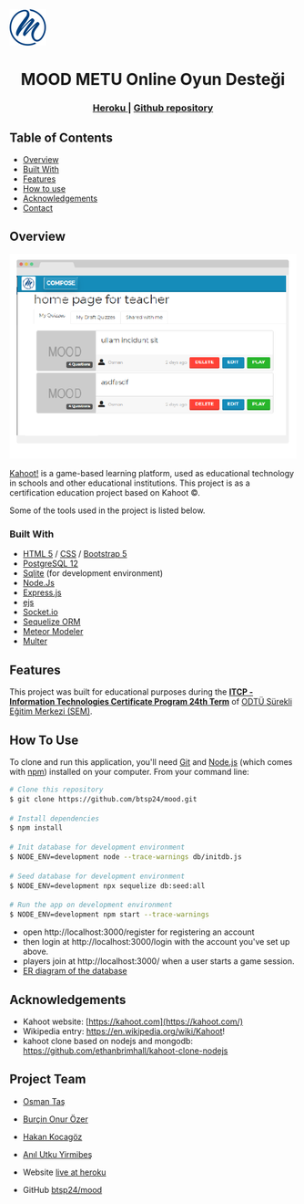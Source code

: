 ![logo](./public/images/logo2.png)

<h1 align="center">MOOD METU Online Oyun Desteği</h1>
<div align="center">
  <h3>
    <a href="https://btspmood.herokuapp.com/">
      Heroku
    </a>
     | 
    <a href="https://github.com/btsp24/mood">
      Github repository
    </a> 
    </h3></div>



## Table of Contents

- [Overview](#overview)
- [Built With](#built-with)
- [Features](#features)
- [How to use](#how-to-use)
- [Acknowledgements](#acknowledgements)
- [Contact](#contact)



## Overview

![screenshot](./public/images/screenshot.png)

[Kahoot!](https://kahoot.com) is a game-based learning platform, used as educational technology in schools and other educational institutions. This project is as a  certification education project based on Kahoot ©. 

Some of the tools used in the project is listed below.

### Built With

- [HTML 5](https://en.wikipedia.org/wiki/HTML5) / [CSS](https://tr.wikipedia.org/wiki/CSS) / [Bootstrap 5](https://getbootstrap.com/docs/5.0/getting-started/introduction/)
- [PostgreSQL 12](https://www.postgresql.org/)
- [Sqlite](https://www.sqlite.org/) (for development environment)
- [Node.Js](https://nodejs.org/)
- [Express.js](https://expressjs.com/)
- [ejs](https://ejs.co/)
- [Socket.io](https://socket.io/)
- [Sequelize ORM](https://sequelize.org/)
- [Meteor Modeler](https://www.datensen.com/orm-design-tool/meteor-modeler-for-orm.html)
- [Multer](https://www.npmjs.com/package/multer)


## Features

This project was built for educational purposes during the [**ITCP - Information Technologies Certificate Program 24th Term**](./about_itcp.md) of [ODTÜ Sürekli Eğitim Merkezi (SEM)](https://sem.metu.edu.tr/). 

## How To Use

To clone and run this application, you'll need [Git](https://git-scm.com) and [Node.js](https://nodejs.org/en/download/) (which comes with [npm](http://npmjs.com)) installed on your computer. From your command line:

```bash
# Clone this repository
$ git clone https://github.com/btsp24/mood.git

# Install dependencies
$ npm install

# Init database for development environment
$ NODE_ENV=development node --trace-warnings db/initdb.js

# Seed database for development environment
$ NODE_ENV=development npx sequelize db:seed:all

# Run the app on development environment
$ NODE_ENV=development npm start --trace-warnings
```

- open http://localhost:3000/register for registering an account
- then login at http://localhost:3000/login with the account you've set up above.
- players join at http://localhost:3000/ when a user starts a game session. 
- [ER diagram of the database](./db/docs/mood-er-diagram.pdf)

## Acknowledgements

- Kahoot website: [https://kahoot.com](https://kahoot.com/)
- Wikipedia entry: https://en.wikipedia.org/wiki/Kahoot!
- kahoot clone based on nodejs and mongodb: https://github.com/ethanbrimhall/kahoot-clone-nodejs

## Project Team

- [Osman Taş](https://www.linkedin.com/in/tasosman/)
- [Burçin Onur Özer](https://www.linkedin.com/in/buronoz/)
- [Hakan Kocagöz](https://www.linkedin.com/in/hakan-kocag%C3%B6z-0617757/)
- [Anıl Utku Yirmibeş](https://www.linkedin.com/in/an%C4%B1l-yirmibe%C5%9F-608b3b106/)

- Website [live at heroku](https://btspmood.herokuapp.com/)
- GitHub [btsp24/mood](https://github.com/btsp24/mood)

